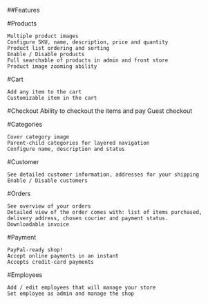 ##Features


#Products

	Multiple product images
	Configure SKU, name, description, price and quantity
	Product list ordering and sorting
	Enable / Disable products
	Full searchable of products in admin and front store
	Product image zooming ability

#Cart

	Add any item to the cart
	Customizable item in the cart

#Checkout
	Ability to checkout the items and pay
	Guest checkout

#Categories

	Cover category image
	Parent-child categories for layered navigation
	Configure name, description and status

#Customer

	See detailed customer information, addresses for your shipping
	Enable / Disable customers

#Orders

	See overview of your orders
	Detailed view of the order comes with: list of items purchased, delivery address, chosen courier and payment status.
	Downloadable invoice

#Payment

	PayPal-ready shop!
	Accept online payments in an instant
	Accepts credit-card payments

#Employees

	Add / edit employees that will manage your store
	Set employee as admin and manage the shop


